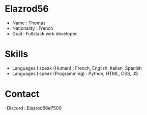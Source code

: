 # Elazrod56
- Name : Thomas
- Nationality : French
- Goal : Fullstack web developer

# Skills
- Languages I speak (Human) : French, English, Italian, Spanish
- Languages I speak (Programming) : Python, HTML, CSS, JS

# Contact
-Discord : Elazrod56#7500
